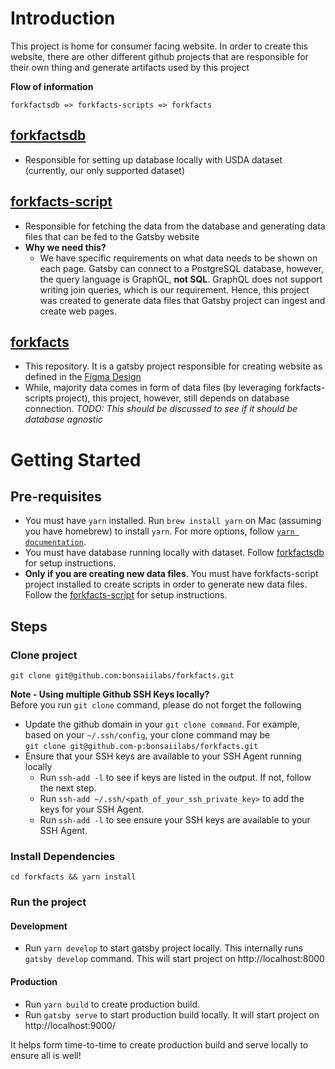 # Introduction
This project is home for consumer facing website. In order to create this website, there are other different github projects 
that are responsible for their own thing and generate artifacts used by this project

**Flow of information**
```text
forkfactsdb => forkfacts-scripts => forkfacts
```

## [forkfactsdb](https://github.com/bonsaiilabs/forkfactsdb) 
- Responsible for setting up database locally with USDA dataset (currently, our only supported dataset)

## [forkfacts-script](https://github.com/bonsaiilabs/forkfacts-scripts)
- Responsible for fetching the data from the database and generating data files that can be fed to the Gatsby website
- **Why we need this?**
  - We have specific requirements on what data needs to be shown on each page. Gatsby can connect to a PostgreSQL database,
    however, the query language is GraphQL, **not SQL**. GraphQL does not support writing join queries, which is our requirement.
    Hence, this project was created to generate data files that Gatsby project can ingest and create web pages.
  

## [forkfacts](https://github.com/bonsaiilabs/forkfacts)
- This repository. It is a gatsby project responsible for creating website as defined in the [Figma Design](https://www.figma.com/file/nhyeaTsg4Jhhzq2PwuvnGk/forkfacts?node-id=811%3A9433)
- While, majority data comes in form of data files (by leveraging forkfacts-scripts project), this project, however, 
  still depends on database connection. *TODO: This should be discussed to see if it should be database agnostic*

# Getting Started
## Pre-requisites
- You must have `yarn` installed. Run `brew install yarn` on Mac (assuming you have homebrew) to install `yarn`. For more
  options, follow [`yarn documentation`](https://yarnpkg.com/getting-started/install).
- You must have database running locally with dataset. Follow [forkfactsdb](https://github.com/bonsaiilabs/forkfactsdb)
  for setup instructions.
- **Only if you are creating new data files**. You must have forkfacts-script project installed to create scripts in 
  order to generate new data files. Follow the [forkfacts-script](https://github.com/bonsaiilabs/forkfacts-scripts) for 
  setup instructions. 
## Steps
### Clone project
```shell
git clone git@github.com:bonsaiilabs/forkfacts.git
```
**Note - Using multiple Github SSH Keys locally?**  
Before you run `git clone` command, please do not forget the following
- Update the github domain in your `git clone command`. For example, based on your `~/.ssh/config`, your clone command may be  
`git clone git@github.com-p:bonsaiilabs/forkfacts.git`
- Ensure that your SSH keys are available to your SSH Agent running locally
  - Run `ssh-add -l` to see if keys are listed in the output. If not, follow the next step.
  - Run `ssh-add ~/.ssh/<path_of_your_ssh_private_key>` to add the keys for your SSH Agent.
  - Run `ssh-add -l` to see ensure your SSH keys are available to your SSH Agent.

### Install Dependencies
```shell
cd forkfacts && yarn install
```

### Run the project
#### Development
- Run `yarn develop` to start gatsby project locally. This internally runs `gatsby develop` command. This will start project
 on http://localhost:8000
#### Production
- Run `yarn build` to create production build.
- Run `gatsby serve` to start production build locally. It will start project on http://localhost:9000/ 

It helps form time-to-time to create production build and serve locally to ensure all is well!